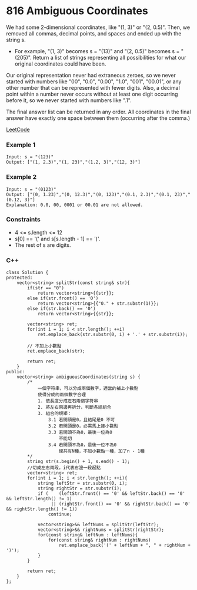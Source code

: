 # 816 Ambiguous Coordinates

We had some 2-dimensional coordinates, like "(1, 3)" or "(2, 0.5)". Then, we removed all commas, decimal points, and spaces and ended up with the string s.

* For example, "(1, 3)" becomes s = "(13)" and "(2, 0.5)" becomes s = "(205)".
Return a list of strings representing all possibilities for what our original coordinates could have been.

Our original representation never had extraneous zeroes, so we never started with numbers like "00", "0.0", "0.00", "1.0", "001", "00.01", or any other number that can be represented with fewer digits. Also, a decimal point within a number never occurs without at least one digit occurring before it, so we never started with numbers like ".1".

The final answer list can be returned in any order. All coordinates in the final answer have exactly one space between them (occurring after the comma.)

[LeetCode](https://leetcode.cn/problems/ambiguous-coordinates/)


### Example 1

```
Input: s = "(123)"
Output: ["(1, 2.3)","(1, 23)","(1.2, 3)","(12, 3)"]
```

### Example 2

```
Input: s = "(0123)"
Output: ["(0, 1.23)","(0, 12.3)","(0, 123)","(0.1, 2.3)","(0.1, 23)","(0.12, 3)"]
Explanation: 0.0, 00, 0001 or 00.01 are not allowed.
```
 

### Constraints

* 4 <= s.length <= 12
* s[0] == '(' and s[s.length - 1] == ')'.
* The rest of s are digits.

### C++ 

```
class Solution {
protected:
    vector<string> splitStr(const string& str){
        if(str == "0")
            return vector<string>{{str}};
        else if(str.front() == '0')
            return vector<string>{{"0." + str.substr(1)}};
        else if(str.back() == '0')
            return vector<string>{{str}};
        
        vector<string> ret;
        for(int i = 1; i < str.length(); ++i)
            ret.emplace_back(str.substr(0, i) + '.' + str.substr(i)); 
        
        // 不加上小數點
        ret.emplace_back(str);
            
        return ret;
    }
public:
    vector<string> ambiguousCoordinates(string s) {
        /*
            一個字符串，可以分成兩個數字，適當的補上小數點
            使得分成的兩個數字合理
            1. 依長度分成左右兩個字符串
            2. 將左右兩邊再拆分，判斷各組組合
            3. 組合的規矩：
                3.1 若開頭是0，且結尾是0 不可
                3.2 若開頭是0，必需馬上接小數點
                3.3 若開頭不為0，最後一位為0
                    不能切
                3.4 若開頭不為0，最後一位不為0
                    總共有N種，不加小數點一種，加了n - 1種
        */
        string str(s.begin() + 1, s.end() - 1);
        //切成左右兩段，i代表右邊一段起點
        vector<string> ret;
        for(int i = 1; i < str.length(); ++i){
            string leftStr = str.substr(0, i);
            string rightStr = str.substr(i);
            if (    (leftStr.front() == '0' && leftStr.back() == '0' && leftStr.length() != 1) 
                 || (rightStr.front() == '0' && rightStr.back() == '0' && rightStr.length() != 1))
                continue;
            
            vector<string>&& leftNums = splitStr(leftStr);
            vector<string>&& rightNums = splitStr(rightStr);
            for(const string& leftNum : leftNums){
                for(const string& rightNum : rightNums)
                    ret.emplace_back('(' + leftNum + ", " + rightNum + ')');
            }
        }

        return ret;
    }
};
```